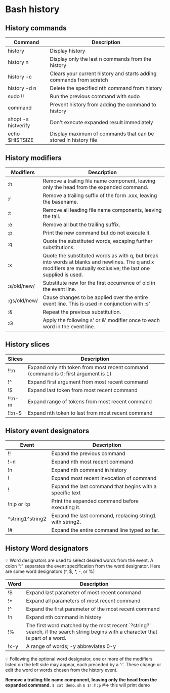 # Bash history

## History commands

| Command | Description |
| --- | --- |
| history | Display history |
| history n | Display only the last n commands from the history |
| history -c | Clears your current history and starts adding commands from scratch |
| history -d n | Delete the specified nth command from history |
| sudo !! | Run the previous command with sudo |
| <space> command | Prevent history from adding the command to history |
| shopt -s histverify | Don't execute expanded result immediately |
| echo $HISTSIZE | Display maximum of commands that can be stored in history file |

## History modifiers

| Modifiers | Description |
| --- | --- |
| <word>:h | Remove a trailing file name component, leaving only the head from the expanded command. |
| <word>:r | Remove a trailing suffix of the form .xxx, leaving the basename. |
| <word>:t | Remove all leading file name components, leaving the tail. |
| <word>:e | Remove all but the trailing suffix. |
| <word>:p | Print the new command but do not execute it. |
| <word>:q | Quote the substituted words, escaping further substitutions. |
| <word>:x | Quote the substituted words as with q, but break into words at blanks and newlines. The q and x modifiers are mutually exclusive; the last one supplied is used. |
| <word>:s/old/new/ | Substitute new for the first occurrence of old in the event line. |
| <word>:gs/old/new/ | Cause changes to be applied over the entire event line. This is used in conjunction with :s' |
| <word>:& | Repeat the previous substitution. |
| <word>:G | Apply the following s' or &' modifier once to each word in the event line. |

## History slices

| Slices | Description |
| --- | --- |
| !!:n | Expand only nth token from most recent command (command is 0; first argument is 1) |
| !^ | Expand first argument from most recent command |
| !$ | Expand last token from most recent command |
| !!:n-m | Expand range of tokens from most recent command |
| !!:n-$ | Expand nth token to last from most recent command |

## History event designators

| Event | Description |
| --- | --- |
| !! | Expand the previous command |
| !-n | Expand nth most recent command |
| !n | Expand nth command in history |
| !<command> | Expand most recent invocation of command <command> |
| !<text> | Expand the last command that begins with a specific text |
| !n:p or !<text>:p | Print the expanded command before executing it. |
| ^string1^string2 | Expand the last command, replacing string1 with string2. |
| !# | Expand the entire command line typed so far. |

## History Word designators

<aside>
💡 Word designators are used to select desired words from the event. A  colon “:” separates the event specification from the word designator.  Here are some word designators (^, $, *, -, or %)

</aside>

| Word | Description |
| --- | --- |
| !$ | Expand last parameter of most recent command |
| !* | Expand all parameters of most recent command |
| !^ | Expand the first parameter of the most recent command |
| !n | Expand nth command in history |
| !% | The first word matched by the most recent `?string?' search, if the search string begins with a character that is part of a word. |
| !x-y | A range of words; -y abbreviates 0-y |

<aside>
💡 Following the optional word designator, one or more of the modifiers listed on the left side may appear, each preceded by a ':'. These change or edit the word or words chosen from the history event. 

**Remove a trailing file name component, leaving only the head from the expanded command.**
`$ cat demo.sh`
`$ $!:h:p`  #⇒ this will print demo

</aside>